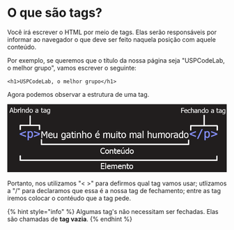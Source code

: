 # O que são tags?

Você irá escrever o HTML por meio de tags. Elas serão responsáveis por informar ao navegador o que deve ser feito naquela posição com aquele conteúdo.

Por exemplo, se queremos que o título da nossa página seja "USPCodeLab, o melhor grupo", vamos escrever o seguinte:

```text
<h1>USPCodeLab, o melhor grupo</h1>
```

Agora podemos observar a estrutura de uma tag.

![](../../.gitbook/assets/imagem1.png)

Portanto, nos utilizamos "&lt; &gt;" para defirmos qual tag vamos usar; utlizamos a "/" para declaramos que essa é a nossa tag de fechamento; entre as tag iremos colocar o contéudo que a tag pede.

{% hint style="info" %}
Algumas tag's não necessitam ser fechadas. Elas são chamadas de **tag vazia**.
{% endhint %}

